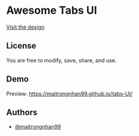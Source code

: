 
# Awesome Tabs UI

[Visit the design](https://dribbble.com/shots/14483921-React-UI-kit-for-Figma-Design-Code-toolkit-2-in-1/attachments/6168243?mode=media)
## License

You are free to modify, save, share, and use.
## Demo

Preview: https://maitrongnhan99.github.io/tabs-UI/

## Authors

- [@maitrongnhan99](https://github.com/maitrongnhan99)


